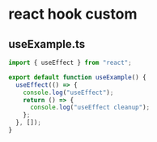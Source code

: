# react hook custom

## useExample.ts

```ts
import { useEffect } from "react";

export default function useExample() {
  useEffect(() => {
    console.log("useEffect");
    return () => {
      console.log("useEffect cleanup");
    };
  }, []);
}
```
